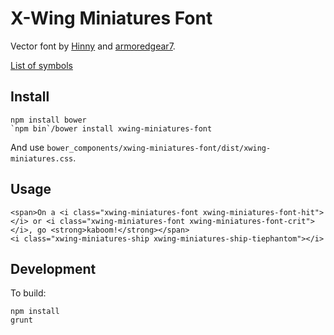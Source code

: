 X-Wing Miniatures Font
======================

Vector font by [Hinny](https://github.com/Hinny) and [armoredgear7](https://github.com/armoredgear7).

[List of symbols](https://geordanr.github.io/xwing-miniatures-font/)

Install
-------

    npm install bower
    `npm bin`/bower install xwing-miniatures-font

And use `bower_components/xwing-miniatures-font/dist/xwing-miniatures.css`.

Usage
-----

    <span>On a <i class="xwing-miniatures-font xwing-miniatures-font-hit"></i> or <i class="xwing-miniatures-font xwing-miniatures-font-crit"></i>, go <strong>kaboom!</strong></span>
    <i class="xwing-miniatures-ship xwing-miniatures-ship-tiephantom"></i>

Development
-----------

To build:

    npm install
    grunt
